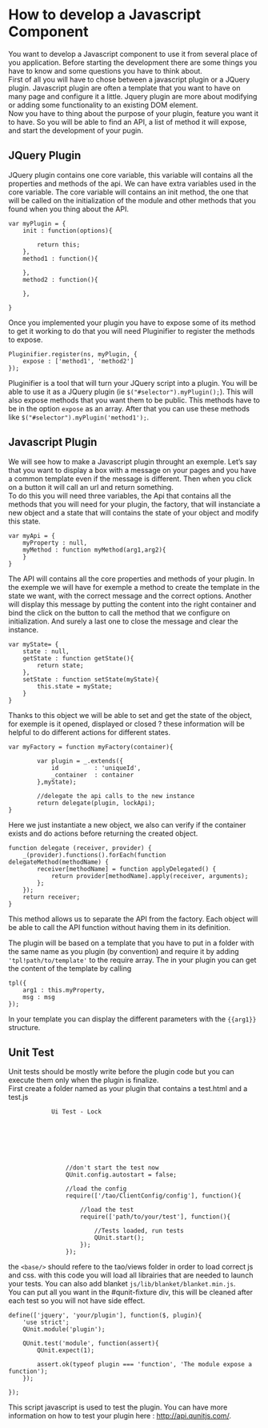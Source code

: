 How to develop a Javascript Component
=====================================

You want to develop a Javascript component to use it from several place of you application. Before starting the development there are some things you have to know and some questions you have to think about.\
First of all you will have to chose between a javascript plugin or a JQuery plugin. Javascript plugin are often a template that you want to have on many page and configure it a little. Jquery plugin are more about modifying or adding some functionality to an existing DOM element.\
Now you have to thing about the purpose of your plugin, feature you want it to have. So you will be able to find an API, a list of method it will expose, and start the development of your pugin.

JQuery Plugin
-------------

JQuery plugin contains one core variable, this variable will contains all the properties and methods of the api. We can have extra variables used in the core variable. The core variable will contains an init method, the one that will be called on the initialization of the module and other methods that you found when you thing about the API.

    var myPlugin = {
        init : function(options){

            return this;
        },
        method1 : function(){

        },
        method2 : function(){

        },

    }

Once you implemented your plugin you have to expose some of its method to get it working to do that you will need Pluginifier to register the methods to expose.

    Pluginifier.register(ns, myPlugin, {
        expose : ['method1', 'method2']
    });

Pluginifier is a tool that will turn your JQuery script into a plugin. You will be able to use it as a JQuery plugin (ie `$("#selector").myPlugin();`). This will also expose methods that you want them to be public. This methods have to be in the option `expose` as an array. After that you can use these methods like `$("#selector").myPlugin('method1');`.

Javascript Plugin
-----------------

We will see how to make a Javascript plugin throught an exemple. Let’s say that you want to display a box with a message on your pages and you have a common template even if the message is different. Then when you click on a button it will call an url and return something.\
To do this you will need three variables, the Api that contains all the methods that you will need for your plugin, the factory, that will instanciate a new object and a state that will contains the state of your object and modify this state.

    var myApi = {
        myProperty : null,
        myMethod : function myMethod(arg1,arg2){
        }
    }

The API will contains all the core properties and methods of your plugin. In the exemple we will have for exemple a method to create the template in the state we want, with the correct message and the correct options. Another will display this message by putting the content into the right container and bind the click on the button to call the method that we configure on initialization. And surely a last one to close the message and clear the instance.

    var myState= {
        state : null,
        getState : function getState(){
            return state;
        },
        setState : function setState(myState){
            this.state = myState;
        }
    }

Thanks to this object we will be able to set and get the state of the object, for exemple is it opened, displayed or closed ? these information will be helpful to do different actions for different states.

    var myFactory = function myFactory(container){

            var plugin = _.extends({
                id          : 'uniqueId',
                _container  : container
            },myState);

            //delegate the api calls to the new instance
            return delegate(plugin, lockApi);
    }

Here we just instantiate a new object, we also can verify if the container exists and do actions before returning the created object.

    function delegate (receiver, provider) {
        _(provider).functions().forEach(function delegateMethod(methodName) {
            receiver[methodName] = function applyDelegated() {
                return provider[methodName].apply(receiver, arguments);
            };
        });
        return receiver;
    }

This method allows us to separate the API from the factory. Each object will be able to call the API function without having them in its definition.

The plugin will be based on a template that you have to put in a folder with the same name as you plugin (by convention) and require it by adding `'tpl!path/to/template'` to the require array. The in your plugin you can get the content of the template by calling

    tpl({
        arg1 : this.myProperty,
        msg : msg
    });

In your template you can display the different parameters with the `{{arg1}}` structure.

Unit Test
---------

Unit tests should be mostly write before the plugin code but you can execute them only when the plugin is finalize.\
First create a folder named as your plugin that contains a test.html and a test.js

        
        
            
                
                Ui Test - Lock
                
                
                
                
                
                

                    //don't start the test now
                    QUnit.config.autostart = false;

                    //load the config
                    require(['/tao/ClientConfig/config'], function(){

                        //load the test
                        require(['path/to/your/test'], function(){

                            //Tests loaded, run tests
                            QUnit.start();
                        });
                    });
                
            
            
                
                
                    
                  
            
        

the `<base/>` should refere to the tao/views folder in order to load correct js and css. with this code you will load all librairies that are needed to launch your tests. You can also add blanket `js/lib/blanket/blanket.min.js`.\
You can put all you want in the \#qunit-fixture div, this will be cleaned after each test so you will not have side effect.

    define(['jquery', 'your/plugin'], function($, plugin){
        'use strict';
        QUnit.module('plugin');

        QUnit.test('module', function(assert){
            QUnit.expect(1);

            assert.ok(typeof plugin === 'function', 'The module expose a function');
        });

    });

This script javascript is used to test the plugin. You can have more information on how to test your plugin here : http://api.qunitjs.com/.

